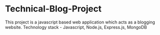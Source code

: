 # Technical-Blog-Project
This project is a javascript based web application which acts as a blogging website. 
Technology stack - Javascript, Node.js, Express.js, MongoDB
